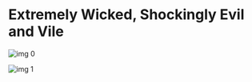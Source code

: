 # Extremely Wicked, Shockingly Evil and Vile

![img 0](https://i.imgur.com/nDYDtgK.jpg)

![img 1](https://i.imgur.com/gnOBwqk.png)


